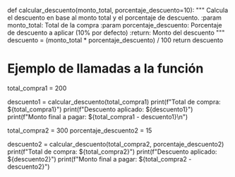 def calcular_descuento(monto_total, porcentaje_descuento=10):
    """
    Calcula el descuento en base al monto total y el porcentaje de descuento.
    :param monto_total: Total de la compra
    :param porcentaje_descuento: Porcentaje de descuento a aplicar (10% por defecto)
    :return: Monto del descuento
    """
    descuento = (monto_total * porcentaje_descuento) / 100
    return descuento

# Ejemplo de llamadas a la función
total_compra1 = 200

descuento1 = calcular_descuento(total_compra1)
print(f"Total de compra: ${total_compra1}")
print(f"Descuento aplicado: ${descuento1}")
print(f"Monto final a pagar: ${total_compra1 - descuento1}\n")

total_compra2 = 300
porcentaje_descuento2 = 15

descuento2 = calcular_descuento(total_compra2, porcentaje_descuento2)
print(f"Total de compra: ${total_compra2}")
print(f"Descuento aplicado: ${descuento2}")
print(f"Monto final a pagar: ${total_compra2 - descuento2}")

